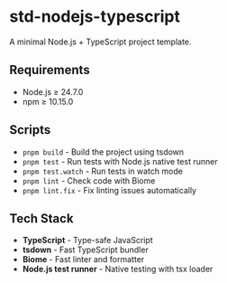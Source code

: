 # std-nodejs-typescript

A minimal Node.js + TypeScript project template.

## Requirements

- Node.js ≥ 24.7.0
- npm ≥ 10.15.0

## Scripts

- `pnpm build` - Build the project using tsdown
- `pnpm test` - Run tests with Node.js native test runner
- `pnpm test.watch` - Run tests in watch mode
- `pnpm lint` - Check code with Biome
- `pnpm lint.fix` - Fix linting issues automatically

## Tech Stack

- **TypeScript** - Type-safe JavaScript
- **tsdown** - Fast TypeScript bundler
- **Biome** - Fast linter and formatter
- **Node.js test runner** - Native testing with tsx loader

